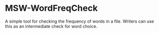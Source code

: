 # MSW-WordFreqCheck
A simple tool for checking the frequency of words in a file.  Writers can use this as an intermediate check for word choice.
